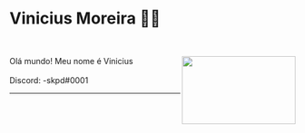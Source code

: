 # Vinicius Moreira 🧑‍💻
<br>
<p><img src="https://i.imgur.com/dVipEV8.gif" height="120px" width="200px" align="right">
Olá mundo! Meu nome é Vinicius<br>
<br>Discord: -skpd#0001
</p>
<hr>
